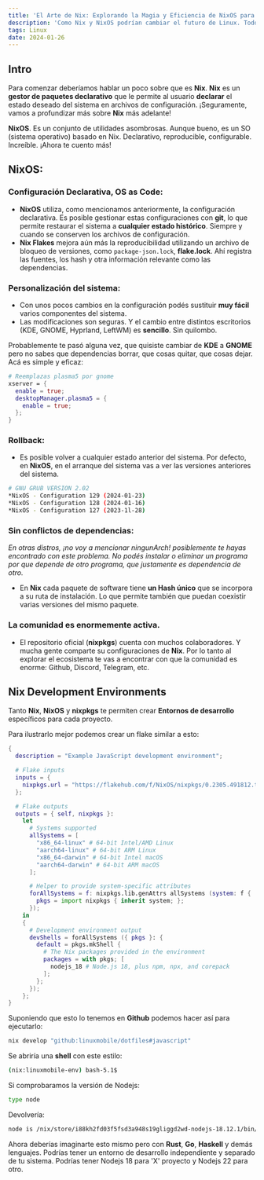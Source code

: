 ```yaml
---
title: 'El Arte de Nix: Explorando la Magia y Eficiencia de NixOS para Desarrolladores'
description: 'Como Nix y NixOS podrían cambiar el futuro de Linux. Todos los beneficios para un desarrollador y mucho más.'
tags: Linux
date: 2024-01-26
---
```


## Intro

Para comenzar deberíamos hablar un poco sobre que es **Nix**. **Nix** es un
**gestor de paquetes declarativo** que le permite al usuario **declarar** el
estado deseado del sistema en archivos de configuración. ¡Seguramente, vamos a
profundizar más sobre **Nix** más adelante!

**NixOS**. Es un conjunto de utilidades asombrosas. Aunque bueno, es un SO
(sistema operativo) basado en Nix. Declarativo, reproducible, configurable.
Increíble. ¡Ahora te cuento más!

## NixOS:

### Configuración Declarativa, OS as Code:

- **NixOS** utiliza, como mencionamos anteriormente, la configuración
  declarativa. Es posible gestionar estas configuraciones con **git**, lo que
  permite restaurar el sistema a **cualquier estado histórico**. Siempre y
  cuando se conserven los archivos de configuración.
- **Nix Flakes** mejora aún más la reproducibilidad utilizando un archivo de
  bloqueo de versiones, como `package-json.lock`, **flake.lock**. Ahí registra
  las fuentes, los hash y otra información relevante como las dependencias.

### Personalización del sistema:

- Con unos pocos cambios en la configuración podés sustituir **muy fácil**
  varios componentes del sistema.
- Las modificaciones son seguras. Y el cambio entre distintos escritorios (KDE,
  GNOME, Hyprland, LeftWM) es **sencillo**. Sin quilombo.

Probablemente te pasó alguna vez, que quisiste cambiar de **KDE** a **GNOME**
pero no sabes que dependencias borrar, que cosas quitar, que cosas dejar. Acá es
simple y eficaz:

```nix
# Reemplazas plasma5 por gnome
xserver = {
  enable = true;
  desktopManager.plasma5 = {
    enable = true;
  };
}
```

### Rollback:

- Es posible volver a cualquier estado anterior del sistema. Por defecto, en
  **NixOS**, en el arranque del sistema vas a ver las versiones anteriores del
  sistema.

```bash
# GNU GRUB VERSION 2.02
*NixOS - Configuration 129 (2024-01-23)
*NixOS - Configuration 128 (2024-01-16)
*NixOS - Configuration 127 (2023-1l-28)
```

### Sin conflictos de dependencias:

_En otras distros, ¡no voy a mencionar ningunArch! posiblemente te hayas
encontrado con este problema. No podés instalar o eliminar un programa por que
depende de otro programa, que justamente es dependencia de otro._

- En **Nix** cada paquete de software tiene **un Hash único** que se incorpora a
  su ruta de instalación. Lo que permite también que puedan coexistir varias
  versiones del mismo paquete.

### La comunidad es enormemente activa.

- El repositorio oficial (**nixpkgs**) cuenta con muchos colaboradores. Y mucha
  gente comparte su configuraciones de **Nix**. Por lo tanto al explorar el
  ecosistema te vas a encontrar con que la comunidad es enorme: Github, Discord,
  Telegram, etc.

## Nix Development Environments

Tanto **Nix**, **NixOS** y **nixpkgs** te permiten crear **Entornos de
desarrollo** específicos para cada proyecto.

Para ilustrarlo mejor podemos crear un flake similar a esto:

```nix
{
  description = "Example JavaScript development environment";

  # Flake inputs
  inputs = {
    nixpkgs.url = "https://flakehub.com/f/NixOS/nixpkgs/0.2305.491812.tar.gz";
  };

  # Flake outputs
  outputs = { self, nixpkgs }:
    let
      # Systems supported
      allSystems = [
        "x86_64-linux" # 64-bit Intel/AMD Linux
        "aarch64-linux" # 64-bit ARM Linux
        "x86_64-darwin" # 64-bit Intel macOS
        "aarch64-darwin" # 64-bit ARM macOS
      ];

      # Helper to provide system-specific attributes
      forAllSystems = f: nixpkgs.lib.genAttrs allSystems (system: f {
        pkgs = import nixpkgs { inherit system; };
      });
    in
    {
      # Development environment output
      devShells = forAllSystems ({ pkgs }: {
        default = pkgs.mkShell {
          # The Nix packages provided in the environment
          packages = with pkgs; [
            nodejs_18 # Node.js 18, plus npm, npx, and corepack
          ];
        };
      });
    };
}
```

Suponiendo que esto lo tenemos en **Github** podemos hacer así para ejecutarlo:

```bash
nix develop "github:linuxmobile/dotfiles#javascript"
```

Se abriría una **shell** con este estilo:

```bash
(nix:linuxmobile-env) bash-5.1$
```

Si comprobaramos la versión de Nodejs:

```bash
type node
```

Devolvería:

```bash
node is /nix/store/i88kh2fd03f5fsd3a948s19gliggd2wd-nodejs-18.12.1/bin/node
```

Ahora deberías imaginarte esto mismo pero con **Rust**, **Go**, **Haskell** y
demás lenguajes. Podrías tener un entorno de desarrollo independiente y separado
de tu sistema. Podrías tener Nodejs 18 para 'X' proyecto y Nodejs 22 para otro.
